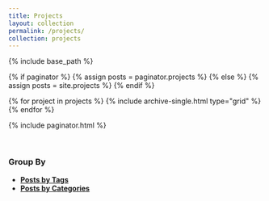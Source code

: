 ```yaml
---
title: Projects
layout: collection
permalink: /projects/
collection: projects
---
```


{% include base_path %}

{% if paginator %}
  {% assign posts = paginator.projects %}
{% else %}
  {% assign posts = site.projects %}
{% endif %}

<div class="grid__wrapper">
  {% for project in projects %}
    {% include archive-single.html type="grid" %}
  {% endfor %}
</div>




{% include paginator.html %}

<br>

<h3 class="archive__subtitle">Group By</h3>
<ul class="taxonomy__index">
    <li><a href="/projects-tags/"><strong>Posts by Tags</strong></a></li>
    <li><a href="/projects-categories/"><strong>Posts by Categories</strong></a></li>
</ul>

